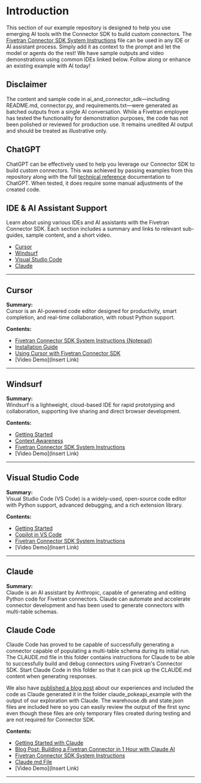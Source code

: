 # Introduction
This section of our example repository is designed to help you use emerging AI tools with the Connector SDK to build custom connectors. The [Fivetran Connector SDK System Instructions](https://github.com/fivetran/fivetran_connector_sdk/tree/main/ai_and_connector_sdk/agents.md) file can be used in any IDE or AI assistant process. Simply add it as context to the prompt and let the model or agents do the rest! We have sample outputs and video demonstrations using common IDEs linked below. Follow along or enhance an existing example with AI today!

## Disclaimer
The content and sample code in ai_and_connector_sdk—including README.md, connector.py, and requirements.txt—were generated as batched outputs from a single AI conversation. While a Fivetran employee has tested the functionality for demonstration purposes, the code has not been polished or reviewed for production use. It remains unedited AI output and should be treated as illustrative only.

## ChatGPT
ChatGPT can be effectively used to help you leverage our Connector SDK to build custom connectors. This was achieved by passing examples from this repository along with the full [technical reference](https://fivetran.com/docs/connector-sdk/technical-reference) documentation to ChatGPT. When tested, it does require some manual adjustments of the created code.


## IDE & AI Assistant Support

Learn about using various IDEs and AI assistants with the Fivetran Connector SDK. Each section includes a summary and links to relevant sub-guides, sample content, and a short video.

- [Cursor](https://github.com/fivetran/fivetran_connector_sdk/tree/main/ai_and_connector_sdk/cursor)
- [Windsurf](https://github.com/fivetran/fivetran_connector_sdk/tree/main/ai_and_connector_sdk/windsurf)
- [Visual Studio Code](https://github.com/fivetran/fivetran_connector_sdk/tree/main/ai_and_connector_sdk/vscode)
- [Claude](https://github.com/fivetran/fivetran_connector_sdk/tree/main/ai_and_connector_sdk/claude)

---

## Cursor

**Summary:**  
Cursor is an AI-powered code editor designed for productivity, smart completion, and real-time collaboration, with robust Python support.

**Contents:**
- [Fivetran Connector SDK System Instructions {Notepad}](https://github.com/fivetran/fivetran_connector_sdk/tree/main/ai_and_connector_sdk/Fivetran_Connector_SDK.md)
- [Installation Guide](https://www.cursor.com/)
- [Using Cursor with Fivetran Connector SDK](https://github.com/fivetran/fivetran_connector_sdk/tree/main/ai_and_connector_sdk/cursor/cursor_instructions.md)
- [Video Demo](Insert Link)

---

## Windsurf

**Summary:**  
Windsurf is a lightweight, cloud-based IDE for rapid prototyping and collaboration, supporting live sharing and direct browser development.

**Contents:**
- [Getting Started](https://docs.windsurf.com/windsurf/getting-started)
- [Context Awareness](https://docs.windsurf.com/context-awareness/windsurf-overview)
- [Fivetran Connector SDK System Instructions](https://github.com/fivetran/fivetran_connector_sdk/tree/main/ai_and_connector_sdk/Fivetran_Connector_SDK.md)
- [Video Demo](Insert Link)

---

## Visual Studio Code

**Summary:**  
Visual Studio Code (VS Code) is a widely-used, open-source code editor with Python support, advanced debugging, and a rich extension library.

**Contents:**
- [Getting Started](https://code.visualstudio.com/docs/getstarted/getting-started)
- [Copilot in VS Code](https://code.visualstudio.com/docs/copilot/getting-started)
- [Fivetran Connector SDK System Instructions](https://github.com/fivetran/fivetran_connector_sdk/tree/main/ai_and_connector_sdk/Fivetran_Connector_SDK.md)
- [Video Demo](Insert Link)

---

## Claude

**Summary:**  
Claude is an AI assistant by Anthropic, capable of generating and editing Python code for Fivetran connectors. Claude can automate and accelerate connector development and has been used to generate connectors with multi-table schemas.

## Claude Code
Claude Code has proved to be capable of successfully generating a connector capable of populating a multi-table schema during its initial run. The CLAUDE.md file in this folder contains instructions for Claude to be able to successfully build and debug connectors using Fivetran's Connector SDK. Start Claude Code in this folder so that it can pick up the CLAUDE.md content when generating responses. 

We also have [published a blog post](https://www.fivetran.com/blog/building-a-fivetran-connector-in-1-hour-with-anthropics-claude-ai) about our experiences and included the code as Claude generated it in the folder claude_pokeapi_example with the output of our exploration with Claude. The warehouse.db and state.json files are included here so you can easily review the output of the first sync even though these files are only temporary files created during testing and are not required for Connector SDK.

**Contents:**
- [Getting Started with Claude](https://docs.anthropic.com/en/docs/get-started)
- [Blog Post: Building a Fivetran Connector in 1 Hour with Claude AI](https://www.fivetran.com/blog/building-a-fivetran-connector-in-1-hour-with-anthropics-claude-ai)
- [Fivetran Connector SDK System Instructions](https://github.com/fivetran/fivetran_connector_sdk/tree/main/ai_and_connector_sdk/agents.md)
- [Claude md File](https://github.com/fivetran/fivetran_connector_sdk/tree/main/ai_and_connector_sdk/claude/CLAUDE.md)
- [Video Demo](Insert Link)
  
---
